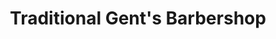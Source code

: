 ---
title: "Traditional Gent's Barbershop"
url: /achern/traditional-gents-barbershop/
shop: Friseur
---